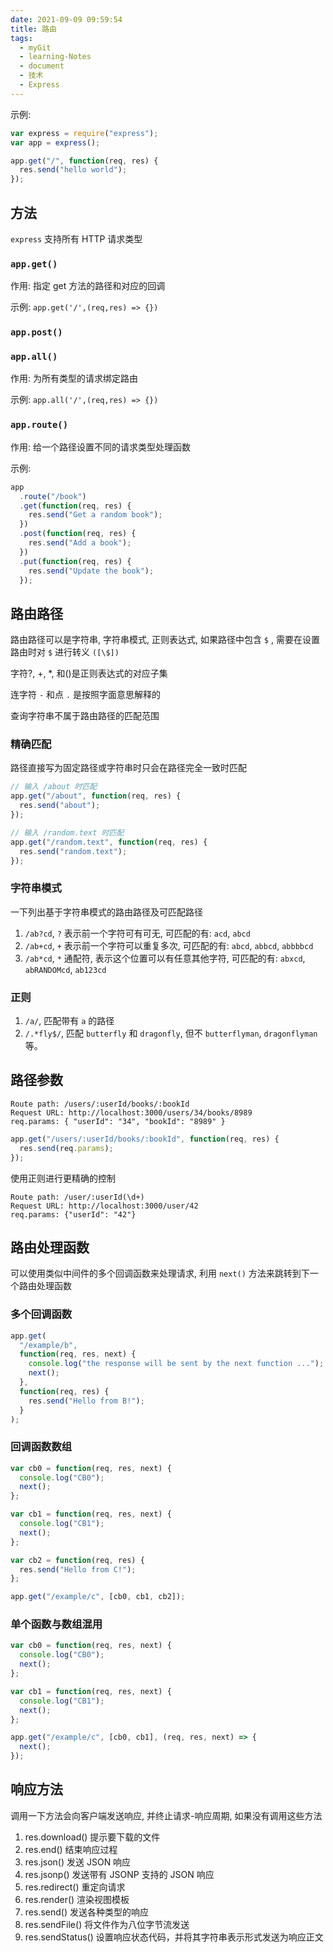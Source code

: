 ```yaml
---
date: 2021-09-09 09:59:54
title: 路由
tags:
  - myGit
  - learning-Notes
  - document
  - 技术
  - Express
---
```


示例:

```js
var express = require("express");
var app = express();

app.get("/", function(req, res) {
  res.send("hello world");
});
```

## 方法

`express` 支持所有 HTTP 请求类型

### `app.get()`

作用: 指定 get 方法的路径和对应的回调

示例: `app.get('/',(req,res) => {})`

### `app.post()`

### `app.all()`

作用: 为所有类型的请求绑定路由

示例: `app.all('/',(req,res) => {})`

### `app.route()`

作用: 给一个路径设置不同的请求类型处理函数

示例:

```js
app
  .route("/book")
  .get(function(req, res) {
    res.send("Get a random book");
  })
  .post(function(req, res) {
    res.send("Add a book");
  })
  .put(function(req, res) {
    res.send("Update the book");
  });
```

## 路由路径

路由路径可以是字符串, 字符串模式, 正则表达式, 如果路径中包含 `$` , 需要在设置路由时对 `$` 进行转义 `([\$])`

字符?, +, \*, 和()是正则表达式的对应子集

连字符 `-` 和点 `.` 是按照字面意思解释的

查询字符串不属于路由路径的匹配范围

### 精确匹配

路径直接写为固定路径或字符串时只会在路径完全一致时匹配

```js
// 输入 /about 时匹配
app.get("/about", function(req, res) {
  res.send("about");
});

// 输入 /random.text 时匹配
app.get("/random.text", function(req, res) {
  res.send("random.text");
});
```

### 字符串模式

一下列出基于字符串模式的路由路径及可匹配路径

1. `/ab?cd`, `?` 表示前一个字符可有可无, 可匹配的有: `acd`, `abcd`
2. `/ab+cd`, `+` 表示前一个字符可以重复多次, 可匹配的有: `abcd`, `abbcd`, `abbbbcd`
3. `/ab*cd`, `*` 通配符, 表示这个位置可以有任意其他字符, 可匹配的有: `abxcd`, `abRANDOMcd`, `ab123cd`

### 正则

1. `/a/`, 匹配带有 `a` 的路径
2. `/.*fly$/`, 匹配 `butterfly` 和 `dragonfly`, 但不 `butterflyman`, `dragonflyman`等。

## 路径参数

    Route path: /users/:userId/books/:bookId
    Request URL: http://localhost:3000/users/34/books/8989
    req.params: { "userId": "34", "bookId": "8989" }

```js
app.get("/users/:userId/books/:bookId", function(req, res) {
  res.send(req.params);
});
```

使用正则进行更精确的控制

    Route path: /user/:userId(\d+)
    Request URL: http://localhost:3000/user/42
    req.params: {"userId": "42"}

## 路由处理函数

可以使用类似中间件的多个回调函数来处理请求, 利用 `next()` 方法来跳转到下一个路由处理函数

### 多个回调函数

```js
app.get(
  "/example/b",
  function(req, res, next) {
    console.log("the response will be sent by the next function ...");
    next();
  },
  function(req, res) {
    res.send("Hello from B!");
  }
);
```

### 回调函数数组

```js
var cb0 = function(req, res, next) {
  console.log("CB0");
  next();
};

var cb1 = function(req, res, next) {
  console.log("CB1");
  next();
};

var cb2 = function(req, res) {
  res.send("Hello from C!");
};

app.get("/example/c", [cb0, cb1, cb2]);
```

### 单个函数与数组混用

```js
var cb0 = function(req, res, next) {
  console.log("CB0");
  next();
};

var cb1 = function(req, res, next) {
  console.log("CB1");
  next();
};

app.get("/example/c", [cb0, cb1], (req, res, next) => {
  next();
});
```

## 响应方法

调用一下方法会向客户端发送响应, 并终止请求-响应周期, 如果没有调用这些方法

1. res.download() 提示要下载的文件
2. res.end() 结束响应过程
3. res.json() 发送 JSON 响应
4. res.jsonp() 发送带有 JSONP 支持的 JSON 响应
5. res.redirect() 重定向请求
6. res.render() 渲染视图模板
7. res.send() 发送各种类型的响应
8. res.sendFile() 将文件作为八位字节流发送
9. res.sendStatus() 设置响应状态代码，并将其字符串表示形式发送为响应正文
